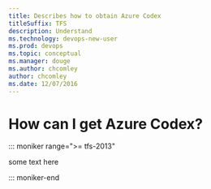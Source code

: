 ```yaml
---
title: Describes how to obtain Azure Codex
titleSuffix: TFS
description: Understand 
ms.technology: devops-new-user 
ms.prod: devops
ms.topic: conceptual
ms.manager: douge
ms.author: chcomley
author: chcomley 
ms.date: 12/07/2016
---
```



# How can I get Azure Codex?

::: moniker range=">= tfs-2013"

some text here

::: moniker-end
